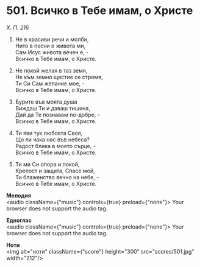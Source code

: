 # 501. Всичко в Тебе имам, о Христе

_Х. П. 216_

1. Не в красиви речи и молби,  
Нито в песни е живота ми,  
Сам Исус живота вечен е, -  
Всичко в Тебе имам, о Христе.  

2. Не покой желая в таз земя,  
Не към земно щастие се стремя,  
Ти Си Сам желание мое, -  
Всичко в Тебе имам, о Христе.  

3. Бурите във моята душа  
Виждаш Ти и даваш тишина,  
Дай да Те познавам по-добре, -  
Всичко в Тебе имам, о Христе.  

4. Ти яви тук любовта Своя,  
Що ли чака нас във небеса?  
Радост блика в моето сърце, -  
Всичко в Тебе имам, о Христе.  

5. Ти ми Си опора и покой,  
Крепост и защита, Спасе мой,  
Ти блаженство вечно на небе, -  
Всичко в Тебе имам, о Христе.

**Мелодия**  
<audio className={"music"} controls={true} preload={"none"}>
    <source src="mp3/501.mp3" type="audio/mpeg"/>
    Your browser does not support the audio tag.
</audio>

**Едноглас**  
<audio className={"music"} controls={true} preload={"none"}>
    <source src="transp/501.mp3" type="audio/mpeg"/>
    Your browser does not support the audio tag.
</audio>

**Ноти**  
<img alt="ноти" className={"score"} height="300" src="scores/501.jpg" width="212"/>
